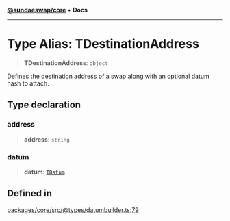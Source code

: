 [**@sundaeswap/core**](../../README.md) • **Docs**

***

# Type Alias: TDestinationAddress

> **TDestinationAddress**: `object`

Defines the destination address of a swap along with an optional datum hash to attach.

## Type declaration

### address

> **address**: `string`

### datum

> **datum**: [`TDatum`](TDatum.md)

## Defined in

[packages/core/src/@types/datumbuilder.ts:79](https://github.com/SundaeSwap-finance/sundae-sdk/blob/main/packages/core/src/@types/datumbuilder.ts#L79)
